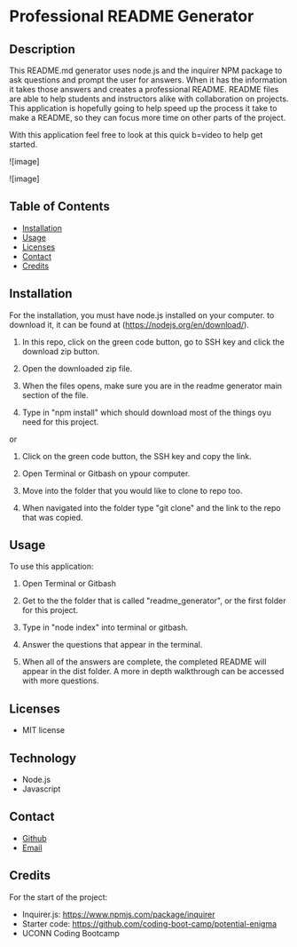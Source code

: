 # Professional README Generator

## Description

This README.md generator uses node.js and the inquirer NPM package to ask questions and prompt the user for answers. When it has the information it takes those answers and creates a professional README. README files are able to help students and instructors alike with collaboration on projects. This application is hopefully going to help speed up the process it take to make a README, so they can focus more time on other parts of the project.

With this application feel free to look at this quick b=video to help get started. 

![image]

![image]


## Table of Contents

* [Installation](#installation)
* [Usage](#userUsage)
* [Licenses](#licenses)
* [Contact](#contact)
* [Credits](#credits)

## Installation 

For the installation, you must have node.js installed on your computer. to download it, it can be found at (https://nodejs.org/en/download/). 

1. In this repo, click on the green code button, go to SSH key and click the download zip button. 

2. Open the downloaded zip file. 

3. When the files opens, make sure you are in the readme generator main section of the file. 

4. Type in "npm install" which should download most of the things oyu need for this project. 

or 

1. Click on the green code button, the SSH key and copy the link. 

2. Open Terminal or Gitbash on ypour computer. 

3. Move into the folder that you would like to clone to repo too.

4. When navigated into the folder type "git clone" and the link to the repo that was copied. 

## Usage 

To use this application:

1. Open Terminal or Gitbash

2. Get to the the folder that is called "readme_generator", or the first folder for this project.

3. Type in "node index" into terminal or gitbash. 

4. Answer the questions that appear in the terminal. 

5. When all of the answers are complete, the completed README will appear in the dist folder. A more in depth walkthrough can be accessed with more questions. 

## Licenses
* MIT license

## Technology
* Node.js
* Javascript

## Contact 
- [Github](https://github.com/smurphy7326)
- [Email](smurphy7326@gmail.com)

## Credits 
For the start of the project: 
- Inquirer.js: https://www.npmjs.com/package/inquirer
- Starter code: https://github.com/coding-boot-camp/potential-enigma
- UCONN Coding Bootcamp







